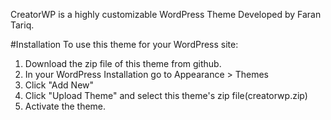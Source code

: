 CreatorWP is a highly customizable WordPress Theme Developed by Faran Tariq.

#Installation
To use this theme for your WordPress site:
1. Download the zip file of this theme from github.
2. In your WordPress Installation go to Appearance > Themes
3. Click "Add New"
4. Click "Upload Theme" and select this theme's zip file(creatorwp.zip)
5. Activate the theme.
